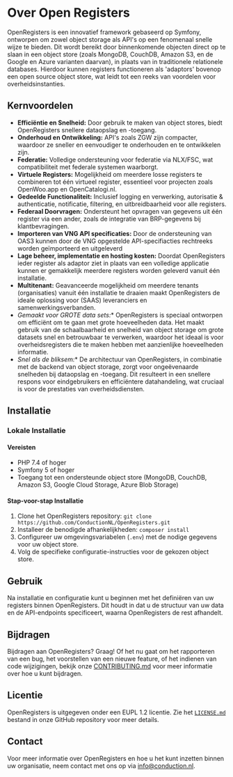 # Over Open Registers

OpenRegisters is een innovatief framework gebaseerd op Symfony, ontworpen om zowel object storage als API's op een fenomenaal snelle wijze te bieden. Dit wordt bereikt door binnenkomende objecten direct op te slaan in een object store (zoals MongoDB, CouchDB, Amazon S3, en de Google en Azure varianten daarvan), in plaats van in traditionele relationele databases. Hierdoor kunnen registers functioneren als 'adaptors' bovenop een open source object store, wat leidt tot een reeks van voordelen voor overheidsinstanties.

## Kernvoordelen

- **Efficiëntie en Snelheid:** Door gebruik te maken van object stores, biedt OpenRegisters snellere dataopslag en -toegang.
- **Onderhoud en Ontwikkeling:** API's zoals ZGW zijn compacter, waardoor ze sneller en eenvoudiger te onderhouden en te ontwikkelen zijn.
- **Federatie:** Volledige ondersteuning voor federatie via NLX/FSC, wat compatibiliteit met federale systemen waarborgt.
- **Virtuele Registers:** Mogelijkheid om meerdere losse registers te combineren tot één virtueel register, essentieel voor projecten zoals OpenWoo.app en OpenCatalogi.nl.
- **Gedeelde Functionaliteit:** Inclusief logging en verwerking, autorisatie & authenticatie, notificatie, filtering, en uitbreidbaarheid voor alle registers.
- **Federaal Doorvragen:** Ondersteunt het opvragen van gegevens uit één register via een ander, zoals de integratie van BRP-gegevens bij klantbevragingen.
- **Importeren van VNG API specificaties:** Door de ondersteuning van OAS3 kunnen door de VNG opgestelde API-specifiacties rechtreeks worden geïmporteerd en uitgeleverd
- **Lage beheer, implementatie en hosting kosten:** Doordat OpenRegisters ieder register als adaptor ziet in plaats van een volledige applicatie kunnen er gemakkelijk meerdere registers worden geleverd vanuit één installatie.  
- **Multitenant:** Geavanceerde mogelijkheid om meerdere tenants (organisaties) vanuit één installatie te draaien maakt OpenRegisters de ideale oplossing voor (SAAS) leveranciers en samenwerkingsverbanden.
- *Gemaakt voor GROTE data sets:** OpenRegisters is speciaal ontworpen om efficiënt om te gaan met grote hoeveelheden data. Het maakt gebruik van de schaalbaarheid en snelheid van object storage om grote datasets snel en betrouwbaar te verwerken, waardoor het ideaal is voor overheidsregisters die te maken hebben met aanzienlijke hoeveelheden informatie.
- *Snel als de bliksem:** De architectuur van OpenRegisters, in combinatie met de backend van object storage, zorgt voor ongeëvenaarde snelheden bij dataopslag en -toegang. Dit resulteert in een snellere respons voor eindgebruikers en efficiëntere datahandeling, wat cruciaal is voor de prestaties van overheidsdiensten.

## Installatie

### Lokale Installatie

#### Vereisten

- PHP 7.4 of hoger
- Symfony 5 of hoger
- Toegang tot een ondersteunde object store (MongoDB, CouchDB, Amazon S3, Google Cloud Storage, Azure Blob Storage)

#### Stap-voor-stap Installatie

1. Clone het OpenRegisters repository: `git clone https://github.com/ConductionNL/OpenRegisters.git`
2. Installeer de benodigde afhankelijkheden: `composer install`
3. Configureer uw omgevingsvariabelen (`.env`) met de nodige gegevens voor uw object store.
4. Volg de specifieke configuratie-instructies voor de gekozen object store.

## Gebruik

Na installatie en configuratie kunt u beginnen met het definiëren van uw registers binnen OpenRegisters. Dit houdt in dat u de structuur van uw data en de API-endpoints specificeert, waarna OpenRegisters de rest afhandelt.

## Bijdragen

Bijdragen aan OpenRegisters? Graag! Of het nu gaat om het rapporteren van een bug, het voorstellen van een nieuwe feature, of het indienen van code wijzigingen, bekijk onze [CONTRIBUTING.md](CONTRIBUTING.md)  voor meer informatie over hoe u kunt bijdragen.

## Licentie

OpenRegisters is uitgegeven onder een EUPL 1.2 licentie. Zie het [`LICENSE.md`](`LICENSE.md`) bestand in onze GitHub repository voor meer details.

## Contact

Voor meer informatie over OpenRegisters en hoe u het kunt inzetten binnen uw organisatie, neem contact met ons op via [info@conduction.nl](mailto:info@conduction.nl).
